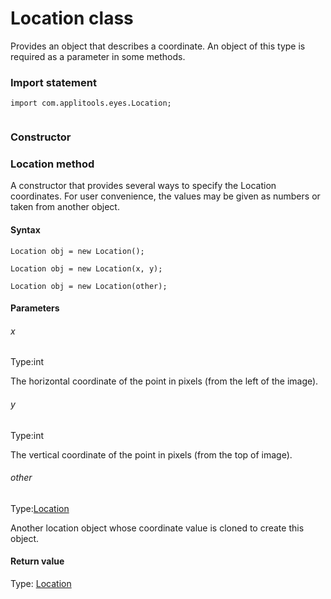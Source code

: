 # Location class
Provides an object that describes a coordinate. An object of this type is required as a parameter in some methods.
 
 ### Import statement 
``` 
import com.applitools.eyes.Location;
 
 ``` 
### Constructor 
### Location method
A constructor that provides several ways to specify the Location coordinates.
For user convenience, the values may be given as numbers or taken from another object.

#### Syntax 
 ``` 
Location obj = new Location();

Location obj = new Location(x, y);

Location obj = new Location(other);
 ``` 

 #### Parameters 
 ###### x 
  
 Type:int 
  
 The horizontal coordinate of the point in pixels (from the left of the image). 
  
  ###### y 
  
 Type:int 
  
 The vertical coordinate of the point in pixels (from the top of image). 
  
  ###### other 
  
 Type:[Location](./location) 
  
 Another location object whose coordinate value is cloned to create this object. 
  
 #### Return value 
Type: [Location](./location)